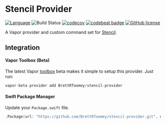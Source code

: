 # Stencil Provider
[![Language](https://img.shields.io/badge/Swift-3-brightgreen.svg)](http://swift.org) ![Build Status](https://travis-ci.org/BrettRToomey/Jobs.svg?branch=master)
[![codecov](https://codecov.io/gh/BrettRToomey/Jobs/branch/master/graph/badge.svg)](https://codecov.io/gh/BrettRToomey/Jobs)
[![codebeat badge](https://codebeat.co/badges/1a9e0ad5-33d5-4bbc-a229-1691250f69d3)](https://codebeat.co/projects/github-com-brettrtoomey-jobs)
[![GitHub license](https://img.shields.io/badge/license-MIT-blue.svg)](https://raw.githubusercontent.com/BrettRToomey/Jobs/master/LICENSE.md)

A Vapor provider and custom command set for [Stencil](https://github.com/kylef/Stencil).

## Integration

#### Vapor Toolbox (Beta)
The latest Vapor [toolbox](https://docs.vapor.codes/2.0/getting-started/toolbox/) beta makes it simple to setup this provider. Just run:
```swift
vapor-beta provider add BrettRToomey/stencil-provider
```

####  Swift Package Manager
Update your `Package.swift` file.
```swift
.Package(url: "https://github.com/BrettRToomey/stencil-provider.git", majorVersion: 0)
```